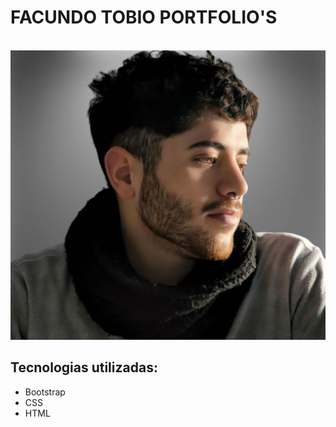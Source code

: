 <h1>FACUNDO TOBIO PORTFOLIO'S</h1>
<br />
<img src="imagenes/fotodePerfil.svg" alt="Foto personal" class="imagen">
<h2>Tecnologias utilizadas:</h2>
<ul>
<li>Bootstrap</li>
<li>CSS</li>
<li>HTML</li>
</ul>